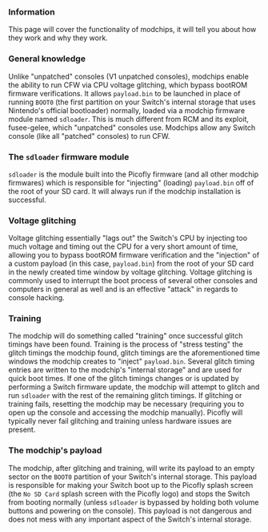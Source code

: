 ### **Information**

This page will cover the functionality of modchips, it will tell you about how they work and why they work.

### **General knowledge**

Unlike "unpatched" consoles (V1 unpatched consoles), modchips enable the ability to run CFW via CPU voltage glitching, which bypass bootROM firmware verifications. It allows `payload.bin` to be launched in place of running `BOOT0` (the first partition on your Switch's internal storage that uses Nintendo's official bootloader) normally, loaded via a modchip firmware module named `sdloader`. This is much different from RCM and its exploit, fusee-gelee, which "unpatched" consoles use. Modchips allow any Switch console (like all "patched" consoles) to run CFW.

### **The `sdloader` firmware module**

`sdloader` is the module built into the Picofly firmware (and all other modchip firmwares) which is responsible for "injecting" (loading) `payload.bin` off of the root of your SD card. It will always run if the modchip installation is successful.

### **Voltage glitching**

Voltage glitching essentially "lags out" the Switch's CPU by injecting too much voltage and timing out the CPU for a very short amount of time, allowing you to bypass bootROM firmware verification and the "injection" of a custom payload (in this case, `payload.bin`) from the root of your SD card in the newly created time window by voltage glitching. Voltage glitching is commonly used to interrupt the boot process of several other consoles and computers in general as well and is an effective "attack" in regards to console hacking.

### **Training**

The modchip will do something called "training" once successful glitch timings have been found. Training is the process of "stress testing" the glitch timings the modchip found, glitch timings are the aforementioned time windows the modchip creates to "inject" `payload.bin`. Several glitch timing entries are written to the modchip's "internal storage" and are used for quick boot times. If one of the glitch timings changes or is updated by performing a Switch firmware update, the modchip will attempt to glitch and run `sdloader` with the rest of the remaining glitch timings. If glitching or training fails, resetting the modchip may be necessary (requiring you to open up the console and accessing the modchip manually). Picofly will typically never fail glitching and training unless hardware issues are present.

### **The modchip's payload**

The modchip, after glitching and training, will write its payload to an empty sector on the `BOOT0` partition of your Switch's internal storage. This payload is responsible for making your Switch boot up to the Picofly splash screen (the `No SD Card` splash screen with the Picofly logo) and stops the Switch from booting normally (unless `sdloader` is bypassed by holding both volume buttons and powering on the console). This payload is not dangerous and does not mess with any important aspect of the Switch's internal storage.
